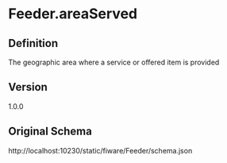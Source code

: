 # Feeder.areaServed

## Definition
The geographic area where a service or offered item is provided

## Version
1.0.0

## Original Schema
http://localhost:10230/static/fiware/Feeder/schema.json
